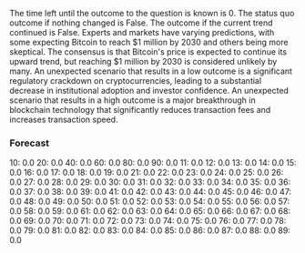 The time left until the outcome to the question is known is 0. The status quo outcome if nothing changed is False. The outcome if the current trend continued is False. Experts and markets have varying predictions, with some expecting Bitcoin to reach $1 million by 2030 and others being more skeptical. The consensus is that Bitcoin's price is expected to continue its upward trend, but reaching $1 million by 2030 is considered unlikely by many. An unexpected scenario that results in a low outcome is a significant regulatory crackdown on cryptocurrencies, leading to a substantial decrease in institutional adoption and investor confidence. An unexpected scenario that results in a high outcome is a major breakthrough in blockchain technology that significantly reduces transaction fees and increases transaction speed.

### Forecast

10: 0.0
20: 0.0
40: 0.0
60: 0.0
80: 0.0
90: 0.0
11: 0.0
12: 0.0
13: 0.0
14: 0.0
15: 0.0
16: 0.0
17: 0.0
18: 0.0
19: 0.0
21: 0.0
22: 0.0
23: 0.0
24: 0.0
25: 0.0
26: 0.0
27: 0.0
28: 0.0
29: 0.0
30: 0.0
31: 0.0
32: 0.0
33: 0.0
34: 0.0
35: 0.0
36: 0.0
37: 0.0
38: 0.0
39: 0.0
41: 0.0
42: 0.0
43: 0.0
44: 0.0
45: 0.0
46: 0.0
47: 0.0
48: 0.0
49: 0.0
50: 0.0
51: 0.0
52: 0.0
53: 0.0
54: 0.0
55: 0.0
56: 0.0
57: 0.0
58: 0.0
59: 0.0
61: 0.0
62: 0.0
63: 0.0
64: 0.0
65: 0.0
66: 0.0
67: 0.0
68: 0.0
69: 0.0
70: 0.0
71: 0.0
72: 0.0
73: 0.0
74: 0.0
75: 0.0
76: 0.0
77: 0.0
78: 0.0
79: 0.0
81: 0.0
82: 0.0
83: 0.0
84: 0.0
85: 0.0
86: 0.0
87: 0.0
88: 0.0
89: 0.0